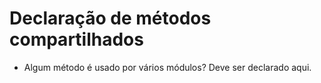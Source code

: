 # Declaração de métodos compartilhados

- Algum método é usado por vários módulos? Deve ser declarado aqui.